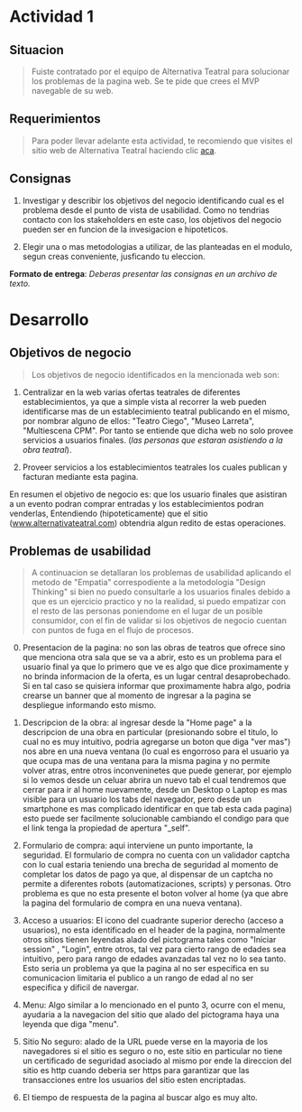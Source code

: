 # Actividad 1

## Situacion

> Fuiste contratado por el equipo de Alternativa Teatral para solucionar los problemas de la pagina web. Se te pide que crees el MVP navegable de su web.

## Requerimientos

> Para poder llevar adelante esta actividad, te recomiendo que visites el sitio web de Alternativa Teatral haciendo clic [aca](http://www.alternativateatral.com/).

## Consignas

1. Investigar y describir los objetivos del negocio identificando cual es el problema desde el punto de vista de usabilidad.
   Como no tendrias contacto con los stakeholders en este caso, los objetivos del negocio pueden ser en funcion de la invesigacion e hipoteticos.

2. Elegir una o mas metodologias a utilizar, de las planteadas en el modulo, segun creas conveniente, jusficando tu eleccion.

**Formato de entrega**: _Deberas presentar las consignas en un archivo de texto._


# Desarrollo


## Objetivos de negocio

> Los objetivos de negocio identificados en la mencionada web son:

1. Centralizar en la web varias ofertas teatrales de diferentes establecimientos, ya que a simple vista al recorrer la web pueden identificarse mas de un establecimiento teatral publicando en el mismo, por nombrar alguno de ellos: "Teatro Ciego", "Museo Larreta", "Multiescena CPM". Por tanto se entiende que dicha web no solo provee servicios a usuarios finales. (_las personas que estaran asistiendo a la obra teatral_).

2. Proveer servicios a los establecimientos teatrales los cuales publican y facturan mediante esta pagina.

En resumen el objetivo de negocio es:  que los usuario finales que asistiran a un evento podran comprar entradas y los establecimientos podran venderlas, Entendiendo (hipoteticamente) que el sitio (www.alternativateatral.com) obtendria algun redito de estas operaciones.

## Problemas de usabilidad

> A continuacion se detallaran los problemas de usabilidad aplicando el metodo de "Empatia" correspodiente a la metodologia "Design Thinking" si bien no puedo consultarle a los usuarios finales debido a que es un ejercicio practico y no la realidad, si puedo empatizar con el resto de las personas poniendome en el lugar de un posible consumidor, con el fin de validar si los objetivos de negocio cuentan con puntos de fuga en el flujo de procesos.

0. Presentacion de la pagina: no son las obras de teatros que ofrece sino que menciona otra sala que se va a abrir, esto es un problema para el usuario final ya que lo primero que ve es algo que dice proximamente y no brinda informacion de la oferta, es un lugar central desaprobechado. Si en tal caso se quisiera informar que proximamente habra algo, podria crearse un banner que al momento de ingresar a la pagina se despliegue informando esto mismo.

1. Descripcion de la obra: al ingresar desde la "Home page" a la descripcion de una obra en particular (presionando sobre el titulo, lo cual no es muy intuitivo, podria agregarse un boton que diga "ver mas") nos abre en una nueva ventana (lo cual es engorroso para el usuario ya que ocupa mas de una ventana para la misma pagina y no permite volver atras, entre otros inconveninetes que puede generar, por ejemplo si lo vemos desde un celuar abrira un nuevo tab el cual tendremos que cerrar para ir al home nuevamente, desde un Desktop o Laptop es mas visible para un usuario los tabs del navegador, pero desde un smartphone es mas complicado identificar en que tab esta cada pagina) esto puede ser facilmente solucionable cambiando el condigo para que el link tenga la propiedad de apertura "_self".

2. Formulario de compra: aqui interviene un punto importante, la seguridad. El formulario de compra no cuenta con un validador captcha con lo cual estaria teniendo una brecha de seguridad al momento de completar los datos de pago ya que, al dispensar de un captcha no permite a diferentes robots (automatizaciones, scripts) y personas.
Otro problema es que no esta presente el boton volver al home (ya que abre la pagina del formulario de compra en una nueva ventana).

3. Acceso a usuarios: El icono del cuadrante superior derecho (acceso a usuarios), no esta identificado en el header de la pagina, normalmente otros sitios tienen leyendas alado del pictograma tales como "Iniciar session" , "Login", entre otros, tal vez para cierto rango de edades sea intuitivo, pero para rango de edades avanzadas tal vez no lo sea tanto. Esto seria un problema ya que la pagina al no ser especifica en su comunicacion limitaria el publico a un rango de edad al no ser especifica y dificil de navergar.

4. Menu: Algo similar a lo mencionado en el punto 3, ocurre con el menu, ayudaria a la navegacion del sitio que alado del pictograma haya una leyenda que diga "menu".

5. Sitio No seguro: alado de la URL puede verse en la mayoria de los navegadores si el sitio es seguro o no, este sitio en particular no tiene un certificado de seguridad asociado al mismo por ende la direccion del sitio es http cuando deberia ser https para garantizar que las transacciones entre los usuarios del sitio esten encriptadas.

6. El tiempo de respuesta de la pagina al buscar algo es muy alto.

